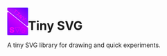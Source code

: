 <img src="imgs/icon.png" width="48" height="64" align="left"></img>
# Tiny SVG
A tiny SVG library for drawing and quick experiments.





